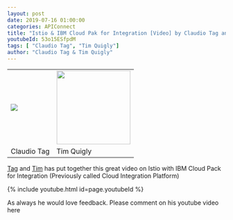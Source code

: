 ```yaml
---
layout: post
date: 2019-07-16 01:00:00
categories: APIConnect
title: "Istio & IBM Cloud Pak for Integration [Video] by Claudio Tag and Tim Quigly"
youtubeId: 53o15ESfpdM
tags: [ "Claudio Tag", "Tim Quigly"]
author: "Claudio Tag & Tim Quigly"
---
```

<table><tr><td>
<img src="https://media.licdn.com/dms/image/C5603AQHF3uz-XnTi5Q/profile-displayphoto-shrink_800_800/0?e=1568851200&v=beta&t=vAWiyG7-Y9Y_STMoTo1pmlE-v6d5goiflzsnqHaAusU"></td><td>
<img src="https://media.licdn.com/dms/image/C4D03AQE0rAEH-J0onw/profile-displayphoto-shrink_800_800/0?e=1568851200&v=beta&t=mcsp0YB6B07qAuM1CgumtqyQDswe2oOrbdWUMlw8gyY" width="170" /> </td></tr><tr><td>Claudio Tag</td><td>Tim Quigly</td></tr></table>

[Tag](https://www.linkedin.com/in/claudiotagliabue/) and [Tim](https://www.linkedin.com/in/timquigly/) has put together this great video on Istio with IBM Cloud Pack for Integration (Previously called Cloud Integration Platform)

{% include youtube.html id=page.youtubeId %}

As always he would love feedback. Please comment on his youtube video here
